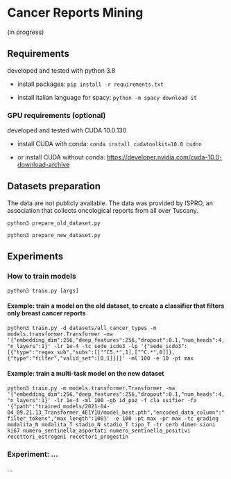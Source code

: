# Cancer Reports Mining
(in progress)

## Requirements
developed and tested with python 3.8

+ install packages: `pip install -r requirements.txt`

+ install italian language for spacy: `python -m spacy download it`

### GPU requirements (optional)
developed and tested with CUDA 10.0.130

+ install CUDA with conda: `conda install cudatoolkit=10.0 cudnn`

+ or install CUDA without conda: https://developer.nvidia.com/cuda-10.0-download-archive

## Datasets preparation
The data are not publicly available. The data was provided by ISPRO, an association that collects oncological reports from all over Tuscany.

`python3 prepare_old_dataset.py`

`python3 prepare_new_dataset.py`

## Experiments
### How to train models
`python3 train.py [args]`
#### Example: train a model on the old dataset, to create a classifier that filters only breast cancer reports
`python3 train.py -d datasets/all_cancer_types -m models.transformer.Transformer -ma '{"embedding_dim":256,"deep_features":256,"dropout":0.1,"num_heads":4,"n_layers":1}' -lr 1e-4 -tc sede_icdo3 -lp '{"sede_icdo3":[{"type":"regex_sub","subs":[["^C5.*",1],["^C.*",0]]},{"type":"filter","valid_set":[0,1]}]}' -ml 100 -e 10 -pt max`

#### Example: train a multi-task model on the new dataset
`python3 train.py -m models.transformer.Transformer -ma '{"embedding_dim":256,"deep_features":256,"dropout":0.1,"num_heads":4,"n_layers":1}' -lr 1e-4 -ml 100 -gb id_paz -f cla
ssifier -fa '{"path":"trained_models/2021-04-04_09.21.13_Transformer_4E1Y1U/model_best.pth","encoded_data_column":"filter_tokens","max_length":100}' -e 100 -pt max -pr max -tc grading modalita_N modalita_T stadio_N stadio_T tipo_T -tr cerb dimen
sioni ki67 numero_sentinella_asportati numero_sentinella_positivi recettori_estrogeni recettori_progestin`

### Experiment: ...
...